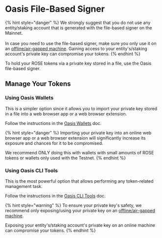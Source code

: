 # Oasis File-Based Signer

{% hint style="danger" %}
We strongly suggest that you do not use any entity/staking account that is generated with the file-based signer on the Mainnet.\
\
In case you need to use the file-based signer, make sure you only use it on an [offline/air-gapped machine](https://en.wikipedia.org/wiki/Air\_gap\_\(networking\)). Gaining access to your entity's/staking account's private key can compromise your tokens.
{% endhint %}

To hold your ROSE tokens via a private key stored in a file, use the Oasis file-based signer.

## Manage Your Tokens

### Using Oasis Wallets

This is a simpler option since it allows you to import your private key stored in a file into a web browser app or a web browser extension.

Follow the instructions in the [Oasis Wallets](../oasis-wallets/) doc.

{% hint style="danger" %}
Importing your private key into an online web browser app or a web browser extension will significantly increase its exposure and chances for it to be compromised.

We recommend ONLY doing this with wallets with small amounts of ROSE tokens or wallets only used with the Testnet.
{% endhint %}

### Using Oasis CLI Tools

This is the most powerful option that allows performing any token-related management task.

Follow the instructions in the [Oasis CLI Tools](oasis-cli-tools/) doc.

{% hint style="warning" %}
To ensure your private key's safety, we recommend only exposing/using your private key on an [offline/air-gapped machine](https://en.wikipedia.org/wiki/Air\_gap\_\(networking\)).

Exposing your entity's/staking account's private key on an online machine can compromise your tokens.
{% endhint %}
